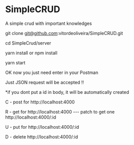 # SimpleCRUD

A simple crud with important knowledges

git clone git@github.com:vitordeoliveira/SimpleCRUD.git

cd SimpleCrud/server

yarn install or npm install

yarn start

OK now you just need enter in your Postman

Just JSON request will be accepted !!

\*if you dont put a id in body, it will be automatically created

C - post for http://localhost:4000

R - get for http://localhost:4000 --- patch to get one http://localhost:4000/:id

U - put for http://localhost:4000/:id

D - delete http://localhost:4000/:id

